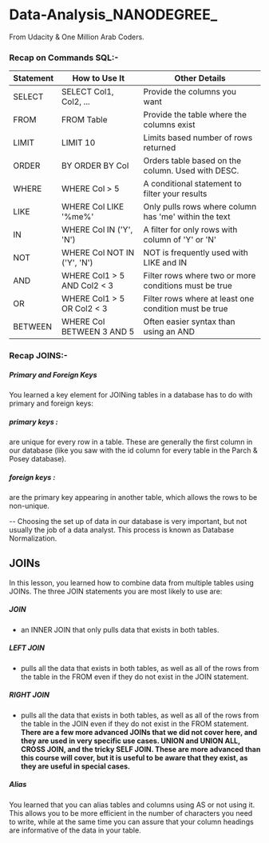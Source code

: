 # Data-Analysis_NANODEGREE_
From Udacity &amp; One Million Arab Coders.

 ### Recap on Commands SQL:-

| Statement | How to Use It	 | Other Details |
| --- | --- | --- |
| SELECT	| SELECT Col1, Col2, ...	| Provide the columns you want |
| FROM	| FROM Table |	Provide the table where the columns exist |
|LIMIT	|LIMIT 10	| Limits based number of rows returned|
|ORDER |BY	ORDER BY Col	| Orders table based on the column. Used with DESC.|
|WHERE	|WHERE Col > 5	| A conditional statement to filter your results |
|LIKE	|WHERE Col LIKE '%me%'	| Only pulls rows where column has 'me' within the text |
|IN	|WHERE Col IN ('Y', 'N')	| A filter for only rows with column of 'Y' or 'N' |
|NOT |WHERE Col NOT IN ('Y', 'N') |	NOT is frequently used with LIKE and IN |
|AND	|WHERE Col1 > 5 AND Col2 < 3 |	Filter rows where two or more conditions must be true |
|OR	|WHERE Col1 > 5 OR Col2 < 3	| Filter rows where at least one condition must be true |
|BETWEEN |	WHERE Col BETWEEN 3 AND 5	| Often easier syntax than using an AND |

### Recap JOINS:-
##### Primary and Foreign Keys
You learned a key element for JOINing tables in a database has to do with primary and foreign keys:
##### primary keys :
are unique for every row in a table. These are generally the first column in our database (like you saw with the id column for every table in the Parch & Posey database).
##### foreign keys :
are the primary key appearing in another table, which allows the rows to be non-unique.

-- Choosing the set up of data in our database is very important, but not usually the job of a data analyst. This process is known as Database Normalization.
## JOINs
In this lesson, you learned how to combine data from multiple tables using JOINs. The three JOIN statements you are most likely to use are:
##### JOIN 
- an INNER JOIN that only pulls data that exists in both tables.
##### LEFT JOIN 
- pulls all the data that exists in both tables, as well as all of the rows from the table in the FROM even if they do not exist in the JOIN statement.
##### RIGHT JOIN 
- pulls all the data that exists in both tables, as well as all of the rows from the table in the JOIN even if they do not exist in the FROM statement.
__There are a few more advanced JOINs that we did not cover here, and they are used in very specific use cases. UNION and UNION ALL, CROSS JOIN, and the tricky SELF JOIN. These are more advanced than this course will cover, but it is useful to be aware that they exist, as they are useful in special cases.__

##### Alias
You learned that you can alias tables and columns using AS or not using it. This allows you to be more efficient in the number of characters you need to write, while at the same time you can assure that your column headings are informative of the data in your table.
